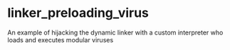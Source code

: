 # linker_preloading_virus
An example of hijacking the dynamic linker with a custom interpreter who loads and executes modular viruses
